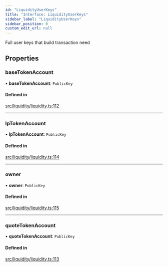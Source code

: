 ```yaml
---
id: "LiquidityUserKeys"
title: "Interface: LiquidityUserKeys"
sidebar_label: "LiquidityUserKeys"
sidebar_position: 0
custom_edit_url: null
---
```


Full user keys that build transaction need

## Properties

### baseTokenAccount

• **baseTokenAccount**: `PublicKey`

#### Defined in

[src/liquidity/liquidity.ts:112](https://github.com/alpha-defi/raydium-sdk/blob/108ded9/src/liquidity/liquidity.ts#L112)

___

### lpTokenAccount

• **lpTokenAccount**: `PublicKey`

#### Defined in

[src/liquidity/liquidity.ts:114](https://github.com/alpha-defi/raydium-sdk/blob/108ded9/src/liquidity/liquidity.ts#L114)

___

### owner

• **owner**: `PublicKey`

#### Defined in

[src/liquidity/liquidity.ts:115](https://github.com/alpha-defi/raydium-sdk/blob/108ded9/src/liquidity/liquidity.ts#L115)

___

### quoteTokenAccount

• **quoteTokenAccount**: `PublicKey`

#### Defined in

[src/liquidity/liquidity.ts:113](https://github.com/alpha-defi/raydium-sdk/blob/108ded9/src/liquidity/liquidity.ts#L113)
